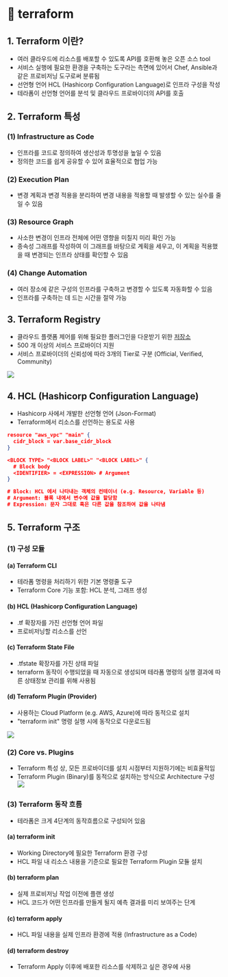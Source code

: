 #  terraform



## 1. Terraform 이란? <a href="#1-terraform" id="1-terraform"></a>

* 여러 클라우드에 리소스를 배포할 수 있도록 API를 호환해 놓은 오픈 소스 tool
* 서비스 실행에 필요한 환경을 구축하는 도구라는 측면에 있어서 Chef, Ansible과 같은 프로비저닝 도구로써 분류됨
* 선언형 언어 HCL (Hashicorp Configuration Language)로 인프라 구성을 작성
* 테라폼이 선언형 언어를 분석 및 클라우드 프로바이더의 API를 호출

## 2. Terraform 특성 <a href="#2-terraform" id="2-terraform"></a>

### (1) Infrastructure as Code <a href="#1-infrastructure-as-code" id="1-infrastructure-as-code"></a>

* 인프라를 코드로 정의하여 생산성과 투명성을 높일 수 있음
* 정의한 코드를 쉽게 공유할 수 있어 효율적으로 협업 가능

### (2) Execution Plan <a href="#2-execution-plan" id="2-execution-plan"></a>

* 변경 계획과 변경 적용을 분리하여 변경 내용을 적용할 때 발생할 수 있는 실수를 줄일 수 있음

### (3) Resource Graph <a href="#3-resource-graph" id="3-resource-graph"></a>

* 사소한 변경이 인프라 전체에 어떤 영향을 미칠지 미리 확인 가능
* 종속성 그래프를 작성하여 이 그래프를 바탕으로 계획을 세우고, 이 계획을 적용했을 때 변경되는 인프라 상태를 확인할 수 있음

### (4) Change Automation <a href="#4-change-automation" id="4-change-automation"></a>

* 여러 장소에 같은 구성의 인프라를 구축하고 변경할 수 있도록 자동화할 수 있음
* 인프라를 구축하는 데 드는 시간을 절약 가능

## 3. Terraform Registry <a href="#3-terraform-registry" id="3-terraform-registry"></a>

* 클라우드 플랫폼 제어를 위해 필요한 플러그인을 다운받기 위한 [저장소](https://registry.terraform.io/)
* 500 개 이상의 서비스 프로바이더 지원
* 서비스 프로바이더의 신뢰성에 따라 3개의 Tier로 구분 (Official, Verified, Community)

![](https://velog.velcdn.com/images/chl4651/post/843a52a3-c918-44de-ab13-6132cad3d823/image.png)

## 4. HCL (Hashicorp Configuration Language) <a href="#4-hcl-hashicorp-configuration-language" id="4-hcl-hashicorp-configuration-language"></a>

* Hashicorp 사에서 개발한 선언형 언어 (Json-Format)
* Terraform에서 리소스를 선언하는 용도로 사용

```json
resource "aws_vpc" "main" {
  cidr_block = var.base_cidr_block
}

<BLOCK TYPE> "<BLOCK LABEL>" "<BLOCK LABEL>" {
  # Block body
  <IDENTIFIER> = <EXPRESSION> # Argument
}

# Block: HCL 에서 나타내는 객체의 컨테이너 (e.g. Resource, Variable 등)
# Argument: 블록 내에서 변수에 값을 할당함
# Expression: 문자 그대로 혹은 다른 값을 참조하여 값을 나타냄
```

## 5. Terraform 구조 <a href="#5-terraform" id="5-terraform"></a>

### (1) 구성 모듈 <a href="#1" id="1"></a>

#### (a) Terraform CLI <a href="#a-terraform-cli" id="a-terraform-cli"></a>

* 테라폼 명령을 처리하기 위한 기본 명령줄 도구
* Terraform Core 기능 포함: HCL 분석, 그래프 생성

#### (b) HCL (Hashicorp Configuration Language) <a href="#b-hcl-hashicorp-configuration-language" id="b-hcl-hashicorp-configuration-language"></a>

* .tf 확장자를 가진 선언형 언어 파일
* 프로비저닝할 리소스를 선언

#### (c) Terraform State File <a href="#c-terraform-state-file" id="c-terraform-state-file"></a>

* .tfstate 확장자를 가진 상태 파일
* terraform 동작이 수행되었을 때 자동으로 생성되며 테라폼 명령의 실행 결과에 따른 상태정보 관리를 위해 사용됨

#### (d) Terraform Plugin (Provider) <a href="#d-terraform-plugin-provider" id="d-terraform-plugin-provider"></a>

* 사용하는 Cloud Platform (e.g. AWS, Azure)에 따라 동적으로 설치
* "terraform init" 명령 실행 시에 동작으로 다운로드됨

![](https://velog.velcdn.com/images/chl4651/post/0aacd3df-d74f-4124-8a7d-df2919c8c65a/image.png)

### (2) Core vs. Plugins <a href="#2-core-vs-plugins" id="2-core-vs-plugins"></a>

* Terraform 특성 상, 모든 프로바이더를 설치 시점부터 지원하기에는 비효율적임
* Terraform Plugin (Binary)를 동적으로 설치하는 방식으로 Architecture 구성\
  ![](https://velog.velcdn.com/images/chl4651/post/dbc92557-8fde-4d7a-a5a2-fac1a68a764c/image.png)

### (3) Terraform 동작 흐름 <a href="#3-terraform" id="3-terraform"></a>

* 테라폼은 크게 4단계의 동작흐름으로 구성되어 있음

#### (a) terraform init <a href="#a-terraform-init" id="a-terraform-init"></a>

* Working Directory에 필요한 Terraform 환경 구성
* HCL 파일 내 리소스 내용을 기준으로 필요한 Terraform Plugin 모듈 설치

#### (b) terraform plan <a href="#b-terraform-plan" id="b-terraform-plan"></a>

* 실제 프로비저닝 작업 이전에 플랜 생성
* HCL 코드가 어떤 인프라를 만들게 될지 예측 결과를 미리 보여주는 단계

#### (c) terraform apply <a href="#c-terraform-apply" id="c-terraform-apply"></a>

* HCL 파일 내용을 실제 인프라 환경에 적용 (Infrastructure as a Code)

#### (d) terraform destroy <a href="#d-terraform-destroy" id="d-terraform-destroy"></a>

* Terraform Apply 이후에 배포한 리소스를 삭제하고 싶은 경우에 사용
